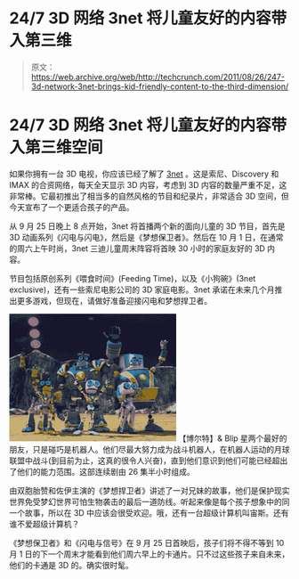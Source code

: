 # 24/7 3D 网络 3net 将儿童友好的内容带入第三维 

> 原文：<https://web.archive.org/web/http://techcrunch.com/2011/08/26/247-3d-network-3net-brings-kid-friendly-content-to-the-third-dimension/>

# 24/7 3D 网络 3net 将儿童友好的内容带入第三维空间

如果你拥有一台 3D 电视，你应该已经了解了 [3net](https://web.archive.org/web/20230205044000/https://techcrunch.com/2011/02/14/3net-the-247-3d-network-launches-with-documentaries-galore/) 。这是索尼、Discovery 和 IMAX 的合资网络，每天全天显示 3D 内容，考虑到 3D 内容的数量严重不足，这非常棒。它最初推出了相当多的自然风格的节目和纪录片，非常适合 3D 空间，但今天宣布了一个更适合孩子的产品。

从 9 月 25 日晚上 8 点开始，3net 将首播两个新的面向儿童的 3D 节目，首先是 3D 动画系列《闪电与闪电》，然后是《梦想保卫者》。然后在 10 月 1 日，在通常的周六上午时尚，3net 三迪儿童周末阵容将首映 30 小时的家庭友好的 3D 内容。

节目包括原创系列《喂食时间》(Feeding Time)，以及《小狗碗》(3net exclusive)，还有一些索尼电影公司的 3D 家庭电影。3net 承诺在未来几个月推出更多游戏，但现在，请做好准备迎接闪电和梦想捍卫者。

[![](img/cccb14548c25619f92f2903d7a16112c.png "bolts&blip")](https://web.archive.org/web/20230205044000/https://techcrunch.com/wp-content/uploads/2011/08/boltsblip.png) 【博尔特】& Blip 星两个最好的朋友，只是碰巧是机器人。他们尽最大努力成为战斗机器人，在机器人运动的月球联盟中战斗(到目前为止，这真的很令人兴奋)，直到他们意识到他们可能已经超出了他们的能力范围。这部连续剧由 26 集半小时组成。

由双胞胎赞和佐伊主演的《梦想捍卫者》讲述了一对兄妹的故事，他们是保护现实世界免受梦幻世界可怕生物袭击的最后一道防线。听起来像是每个孩子想象中的同一个故事，所以在 3D 中应该会很受欢迎。哦，还有一台超级计算机叫宙斯。还有谁不爱超级计算机？

《梦想保卫者》和《闪电与信号》在 9 月 25 日首映后，孩子们将不得不等到 10 月 1 日的下一个周末才能看到他们周六早上的卡通片。只不过这些孩子来自未来，他们的卡通是 3D 的。确实很时髦。